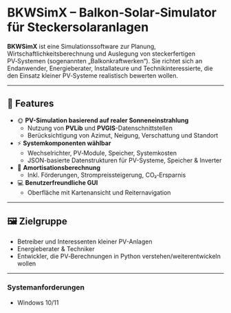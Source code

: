 # BKWSimX – Balkon‑Solar‑Simulator für Steckersolaranlagen

**BKWSimX** ist eine Simulationssoftware zur Planung, Wirtschaftlichkeitsberechnung und Auslegung von steckerfertigen PV‑Systemen (sogenannten „Balkonkraftwerken“). Sie richtet sich an Endanwender, Energieberater, Installateure und Technikinteressierte, die den Einsatz kleiner PV‑Systeme realistisch bewerten wollen.

---

## 🔧 Features

- 🌞 **PV-Simulation basierend auf realer Sonneneinstrahlung**
  - Nutzung von **PVLib** und **PVGIS**-Datenschnittstellen
  - Berücksichtigung von Azimut, Neigung, Verschattung und Standort
- ⚡ **Systemkomponenten wählbar**
  - Wechselrichter, PV‑Module, Speicher, Systemkosten
  - JSON-basierte Datenstrukturen für PV-Systeme, Speicher & Inverter
- 🧮 **Amortisationsberechnung**
  - Inkl. Förderungen, Strompreissteigerung, CO₂‑Ersparnis
- 💻 **Benutzerfreundliche GUI**
  - Oberfläche mit Kartenansicht und Reiternavigation 

---

## 🖼️ Zielgruppe

- Betreiber und Interessenten kleiner PV-Anlagen
- Energieberater & Techniker
- Entwickler, die PV‑Berechnungen in Python verstehen/weiterentwickeln wollen

---

### Systemanforderungen

- Windows 10/11
